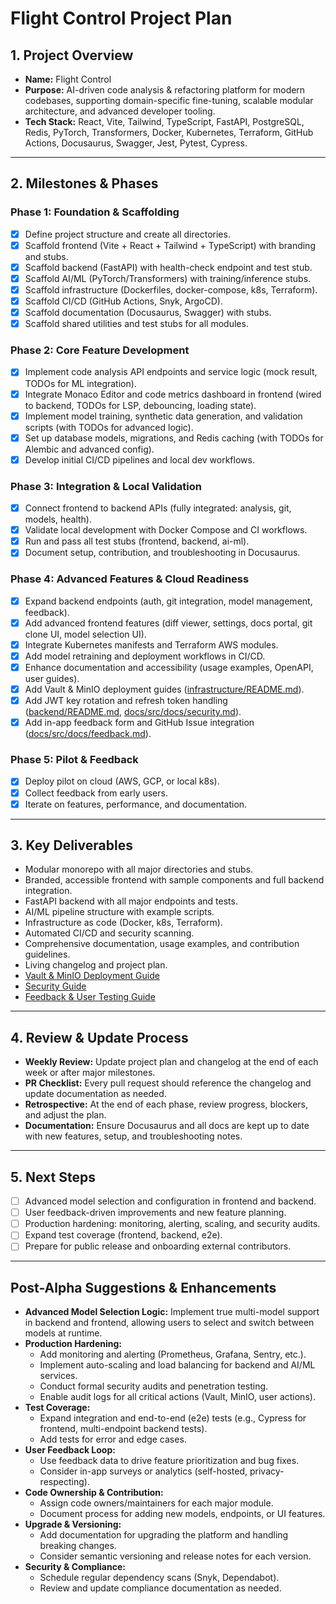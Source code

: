 # Flight Control Project Plan

## 1. Project Overview

- **Name:** Flight Control
- **Purpose:** AI-driven code analysis & refactoring platform for modern codebases, supporting domain-specific fine-tuning, scalable modular architecture, and advanced developer tooling.
- **Tech Stack:** React, Vite, Tailwind, TypeScript, FastAPI, PostgreSQL, Redis, PyTorch, Transformers, Docker, Kubernetes, Terraform, GitHub Actions, Docusaurus, Swagger, Jest, Pytest, Cypress.

---

## 2. Milestones & Phases

### Phase 1: Foundation & Scaffolding

- [x] Define project structure and create all directories.
- [x] Scaffold frontend (Vite + React + Tailwind + TypeScript) with branding and stubs.
- [x] Scaffold backend (FastAPI) with health-check endpoint and test stub.
- [x] Scaffold AI/ML (PyTorch/Transformers) with training/inference stubs.
- [x] Scaffold infrastructure (Dockerfiles, docker-compose, k8s, Terraform).
- [x] Scaffold CI/CD (GitHub Actions, Snyk, ArgoCD).
- [x] Scaffold documentation (Docusaurus, Swagger) with stubs.
- [x] Scaffold shared utilities and test stubs for all modules.

### Phase 2: Core Feature Development

- [x] Implement code analysis API endpoints and service logic (mock result, TODOs for ML integration).
- [x] Integrate Monaco Editor and code metrics dashboard in frontend (wired to backend, TODOs for LSP, debouncing, loading state).
- [x] Implement model training, synthetic data generation, and validation scripts (with TODOs for advanced logic).
- [x] Set up database models, migrations, and Redis caching (with TODOs for Alembic and advanced config).
- [x] Develop initial CI/CD pipelines and local dev workflows.

### Phase 3: Integration & Local Validation

- [x] Connect frontend to backend APIs (fully integrated: analysis, git, models, health).
- [x] Validate local development with Docker Compose and CI workflows.
- [x] Run and pass all test stubs (frontend, backend, ai-ml).
- [x] Document setup, contribution, and troubleshooting in Docusaurus.

### Phase 4: Advanced Features & Cloud Readiness

- [x] Expand backend endpoints (auth, git integration, model management, feedback).
- [x] Add advanced frontend features (diff viewer, settings, docs portal, git clone UI, model selection UI).
- [x] Integrate Kubernetes manifests and Terraform AWS modules.
- [x] Add model retraining and deployment workflows in CI/CD.
- [x] Enhance documentation and accessibility (usage examples, OpenAPI, user guides).
- [x] Add Vault & MinIO deployment guides ([infrastructure/README.md](infrastructure/README.md)).
- [x] Add JWT key rotation and refresh token handling ([backend/README.md](backend/README.md), [docs/src/docs/security.md](docs/src/docs/security.md)).
- [x] Add in-app feedback form and GitHub Issue integration ([docs/src/docs/feedback.md](docs/src/docs/feedback.md)).

### Phase 5: Pilot & Feedback

- [x] Deploy pilot on cloud (AWS, GCP, or local k8s).
- [x] Collect feedback from early users.
- [x] Iterate on features, performance, and documentation.

---

## 3. Key Deliverables

- Modular monorepo with all major directories and stubs.
- Branded, accessible frontend with sample components and full backend integration.
- FastAPI backend with all major endpoints and tests.
- AI/ML pipeline structure with example scripts.
- Infrastructure as code (Docker, k8s, Terraform).
- Automated CI/CD and security scanning.
- Comprehensive documentation, usage examples, and contribution guidelines.
- Living changelog and project plan.
- [Vault & MinIO Deployment Guide](infrastructure/README.md)
- [Security Guide](docs/src/docs/security.md)
- [Feedback & User Testing Guide](docs/src/docs/feedback.md)

---

## 4. Review & Update Process

- **Weekly Review:** Update project plan and changelog at the end of each week or after major milestones.
- **PR Checklist:** Every pull request should reference the changelog and update documentation as needed.
- **Retrospective:** At the end of each phase, review progress, blockers, and adjust the plan.
- **Documentation:** Ensure Docusaurus and all docs are kept up to date with new features, setup, and troubleshooting notes.

---

## 5. Next Steps

- [ ] Advanced model selection and configuration in frontend and backend.
- [ ] User feedback-driven improvements and new feature planning.
- [ ] Production hardening: monitoring, alerting, scaling, and security audits.
- [ ] Expand test coverage (frontend, backend, e2e).
- [ ] Prepare for public release and onboarding external contributors.

---

## Post-Alpha Suggestions & Enhancements

- **Advanced Model Selection Logic:** Implement true multi-model support in backend and frontend, allowing users to select and switch between models at runtime.
- **Production Hardening:**
  - Add monitoring and alerting (Prometheus, Grafana, Sentry, etc.).
  - Implement auto-scaling and load balancing for backend and AI/ML services.
  - Conduct formal security audits and penetration testing.
  - Enable audit logs for all critical actions (Vault, MinIO, user actions).
- **Test Coverage:**
  - Expand integration and end-to-end (e2e) tests (e.g., Cypress for frontend, multi-endpoint backend tests).
  - Add tests for error and edge cases.
- **User Feedback Loop:**
  - Use feedback data to drive feature prioritization and bug fixes.
  - Consider in-app surveys or analytics (self-hosted, privacy-respecting).
- **Code Ownership & Contribution:**
  - Assign code owners/maintainers for each major module.
  - Document process for adding new models, endpoints, or UI features.
- **Upgrade & Versioning:**
  - Add documentation for upgrading the platform and handling breaking changes.
  - Consider semantic versioning and release notes for each version.
- **Security & Compliance:**
  - Schedule regular dependency scans (Snyk, Dependabot).
  - Review and update compliance documentation as needed.
